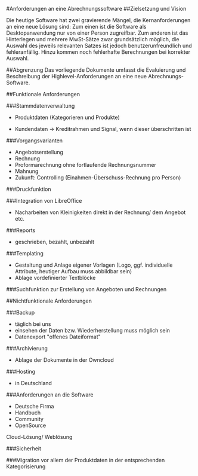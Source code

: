 #Anforderungen an eine Abrechnungssoftware
##Zielsetzung und Vision 

Die heutige Software hat zwei gravierende Mängel, die Kernanforderungen an eine neue Lösung sind:
Zum einen ist die Software als Desktopanwendung nur von einer Person zugreifbar.
Zum anderen ist das Hinterlegen und mehrere MwSt-Sätze zwar grundsätzlich möglich, die Auswahl des jeweils relevanten Satzes ist jedoch benutzerunfreundlich und fehleranfällig. Hinzu kommen noch fehlerhafte Berechnungen bei korrekter Auswahl.

##Abgrenzung
Das vorliegende Dokumente umfasst die Evaluierung und Beschreibung der Highlevel-Anforderungen an eine neue Abrechnungs-Software.


##Funktionale Anforderungen

###Stammdatenverwaltung
* Produktdaten (Kategorieren und Produkte)


* Kundendaten
-> Kreditrahmen und Signal, wenn dieser überschritten ist

###Vorgangsvarianten

* Angebotserstellung
* Rechnung
* Proformarechnung
ohne fortlaufende Rechnungsnummer
* Mahnung
* Zukunft: Controlling (Einahmen-Überschuss-Rechnung pro Person)

###Druckfunktion

###Integration von LibreOffice
- Nacharbeiten von Kleinigkeiten direkt in der Rechnung/ dem Angebot etc. 

###Reports
- geschrieben, bezahlt, unbezahlt

###Templating
- Gestaltung und Anlage eigener Vorlagen (Logo, ggf. individuelle Attribute, heutiger Aufbau muss abbildbar sein)
- Ablage vordefinierter Textblöcke

###Suchfunktion
zur Erstellung von Angeboten und Rechnungen 

##Nichtfunktionale Anforderungen

###Backup
* täglich bei uns 
* einsehen der Daten bzw. Wiederherstellung muss möglich sein
* Datenexport "offenes Dateiformat"

###Archivierung
* Ablage der Dokumente in der Owncloud

###Hosting
* in Deutschland

###Anforderungen an die Software
* Deutsche Firma
* Handbuch
* Community
* OpenSource

Cloud-Lösung/ Weblösung

###Sicherheit


###Migration
vor allem der Produktdaten in der entsprechenden Kategorisierung
